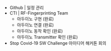 - Github | 일정 관리
- CTI | RF-Fingerprinting Team  
  - 아두이노 구현 (완료)
  - 아두이노 연결 (완료)
  - 아두이노 동작 확인 (완료)
  - 아두이노 Transmitter 확인 (완료)
- Stop Covid-19 SW Challenge 아이디어 해커톤 회의
